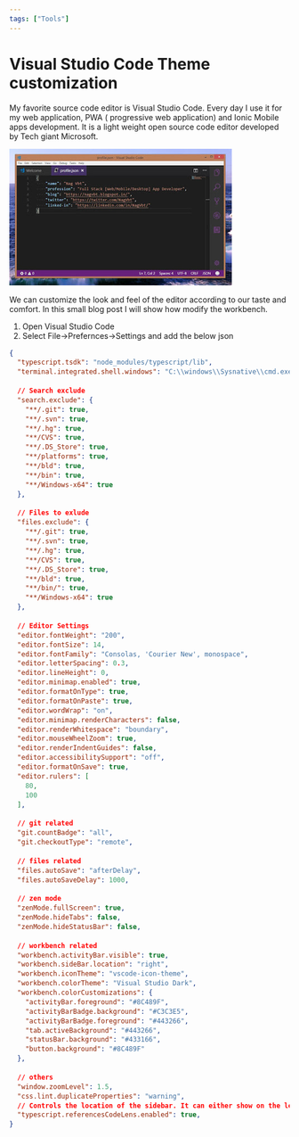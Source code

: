 ```yaml
---
tags: ["Tools"]
---
```


# Visual Studio Code Theme customization
<!--markdownlint-disable MD013 MD029 MD036 MD024 MD033 MD040 MD042 MD001 MD051 MD025 MD052 MD045-->

My favorite source code editor is Visual Studio Code. Every day I use it for my web application, PWA ( progressive web application) and Ionic Mobile apps development. It is a light weight open source code editor developed by Tech giant Microsoft.

![](images/aca14-vscode.jpg)

We can customize the look and feel of the editor according to our taste and comfort. In this small blog post I will show how modify the workbench.

1. Open Visual Studio Code  
2. Select File->Prefernces->Settings and add the below json

```json
{
  "typescript.tsdk": "node_modules/typescript/lib",
  "terminal.integrated.shell.windows": "C:\\windows\\Sysnative\\cmd.exe",

  // Search exclude
  "search.exclude": {
    "**/.git": true,
    "**/.svn": true,
    "**/.hg": true,
    "**/CVS": true,
    "**/.DS_Store": true,
    "**/platforms": true,
    "**/bld": true,
    "**/bin": true,
    "**/Windows-x64": true
  },

  // Files to exlude
  "files.exclude": {
    "**/.git": true,
    "**/.svn": true,
    "**/.hg": true,
    "**/CVS": true,
    "**/.DS_Store": true,
    "**/bld": true,
    "**/bin/": true,
    "**/Windows-x64": true
  },

  // Editor Settings
  "editor.fontWeight": "200",  
  "editor.fontSize": 14,
  "editor.fontFamily": "Consolas, 'Courier New', monospace",
  "editor.letterSpacing": 0.3,
  "editor.lineHeight": 0,
  "editor.minimap.enabled": true,
  "editor.formatOnType": true,
  "editor.formatOnPaste": true,
  "editor.wordWrap": "on",
  "editor.minimap.renderCharacters": false,
  "editor.renderWhitespace": "boundary",  
  "editor.mouseWheelZoom": true,
  "editor.renderIndentGuides": false,
  "editor.accessibilitySupport": "off",
  "editor.formatOnSave": true,
  "editor.rulers": [
    80,
    100
  ],

  // git related
  "git.countBadge": "all",
  "git.checkoutType": "remote",

  // files related
  "files.autoSave": "afterDelay",
  "files.autoSaveDelay": 1000,

  // zen mode
  "zenMode.fullScreen": true,
  "zenMode.hideTabs": false,
  "zenMode.hideStatusBar": false,
  
  // workbench related
  "workbench.activityBar.visible": true,
  "workbench.sideBar.location": "right",
  "workbench.iconTheme": "vscode-icon-theme",
  "workbench.colorTheme": "Visual Studio Dark",
  "workbench.colorCustomizations": {
    "activityBar.foreground": "#8C489F",
    "activityBarBadge.background": "#C3C3E5",
    "activityBarBadge.foreground": "#443266",
    "tab.activeBackground": "#443266",
    "statusBar.background": "#433166",
    "button.background": "#8C489F"
  },

  // others
  "window.zoomLevel": 1.5,
  "css.lint.duplicateProperties": "warning",
  // Controls the location of the sidebar. It can either show on the left or right of the workbench.
  "typescript.referencesCodeLens.enabled": true,
}
```
